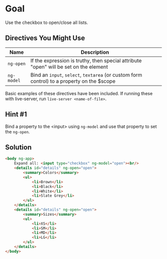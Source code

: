 # Goal
Use the checkbox to open/close all lists.

## Directives You Might Use
| Name | Description |
| ---- | ----------- |
|`ng-open`| If the expression is truthy, then special attribute "open" will be set on the element |
|`ng-model`| Bind an `input`, `select`, `textarea` (or custom form control) to a property on the $scope |

Basic examples of these directives have been included. If running these with live-server, run `live-server <name-of-file>`.

## Hint #1
Bind a property to the \<input> using `ng-model` and use that property to set the `ng-open`.

## Solution
```html
<body ng-app>
	Expand all: <input type="checkbox" ng-model="open"><br/>
	<details id="details" ng-open="open">
		<summary>Colors</summary>
		<ul>
			<li>Brown</li>
			<li>Black</li>
			<li>White</li>
			<li>Slate Grey</li>
		</ul>
	</details>
	<details id="details" ng-open="open">
		<summary>Sizes</summary>
		<ul>
			<li>XS</li>
			<li>SM</li>
			<li>MD</li>
			<li>LG</li>
		</ul>
	</details>
</body>
```

